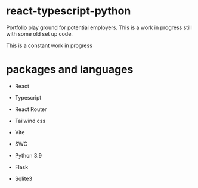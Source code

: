 # react-typescript-python
Portfolio play ground for potential employers. This is a work in progress still with some old set up code.

This is a constant work in progress 

# packages and languages
- React
- Typescript
- React Router
- Tailwind css
- Vite
- SWC

- Python 3.9
- Flask

- Sqlite3

